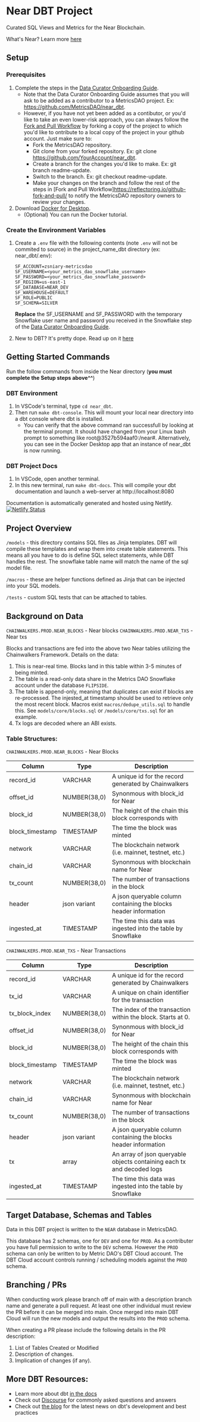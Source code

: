 # Near DBT Project

Curated SQL Views and Metrics for the Near Blockchain.

What's Near? Learn more [here](https://near.org/)

## Setup
### Prerequisites
1. Complete the steps in the [Data Curator Onboarding Guide](https://docs.metricsdao.xyz/data-curation/data-curator-onboarding).
    * Note that the Data Curator Onboarding Guide assumes that you will ask to be added as a contributor to a MetricsDAO project. Ex: https://github.com/MetricsDAO/near_dbt. 
    * However, if you have not yet been added as a contibutor, or you'd like to take an even lower-risk approach, you can always follow the [Fork and Pull Workflow](https://reflectoring.io/github-fork-and-pull/) by forking a copy of the project to which you'd like to ontribute to a local copy of the project in your github account. Just make sure to: 
        - Fork the MetricsDAO repository.
        - Git clone from your forked repository. Ex: git clone https://github.com/YourAccount/near_dbt.
        - Create a branch for the changes you'd like to make. Ex: git branch readme-update.
        - Switch to the branch. Ex: git checkout readme-update. 
        - Make your changes on the branch and follow the rest of the steps in [Fork and Pull Workflow]https://reflectoring.io/github-fork-and-pull/ to notify the MetricsDAO repository owners to review your changes. 
2. Download [Docker for Desktop](https://www.docker.com/products/docker-desktop). 
    * (Optional) You can run the Docker tutorial. 

### Create the Environment Variables
1. Create a `.env` file with the following contents (note `.env` will not be commited to source) in the project_name_dbt directory (ex: near_dbt/.env):

    ```
    SF_ACCOUNT=zsniary-metricsdao
    SF_USERNAME=<your_metrics_dao_snowflake_username>
    SF_PASSWORD=<your_metrics_dao_snowflake_password>
    SF_REGION=us-east-1
    SF_DATABASE=NEAR_DEV
    SF_WAREHOUSE=DEFAULT
    SF_ROLE=PUBLIC
    SF_SCHEMA=SILVER
    ```

    **Replace** the SF_USERNAME and SF_PASSWORD with the temporary Snowflake user name and password you received in the Snowflake step of the [Data Curator Onboarding Guide](https://docs.metricsdao.xyz/data-curation/data-curator-onboarding). 

2. New to DBT? It's pretty dope. Read up on it [here](https://www.getdbt.com/docs/)

## Getting Started Commands

Run the follow commands from inside the Near directory (**you must complete the Setup steps above^^**)

### DBT Environment

1. In VSCode's terminal, type `cd near_dbt`.
2. Then run `make dbt-console`. This will mount your local near directory into a dbt console where dbt is installed.
    - You can verify that the above command ran successfull by looking at the terminal prompt. It should have changed from your Linux bash prompt to something like root@3527b594aaf0:/near#. Alternatively, you can see in the Docker Desktop app that an instance of near_dbt is now running.

### DBT Project Docs

1. In VSCode, open another terminal. 
2. In this new terminal, run `make dbt-docs`. This will compile your dbt documentation and launch a web-server at http://localhost:8080

Documentation is automatically generated and hosted using Netlify.  
[![Netlify Status](https://api.netlify.com/api/v1/badges/12fc0079-7428-4771-9923-38ee6599db0f/deploy-status)](https://app.netlify.com/sites/mdao-near/deploys)

## Project Overview

`/models` - this directory contains SQL files as Jinja templates. DBT will compile these templates and wrap them into create table statements. This means all you have to do is define SQL select statements, while DBT handles the rest. The snowflake table name will match the name of the sql model file.

`/macros` - these are helper functions defined as Jinja that can be injected into your SQL models.

`/tests` - custom SQL tests that can be attached to tables.

## Background on Data

`CHAINWALKERS.PROD.NEAR_BLOCKS` - Near blocks
`CHAINWALKERS.PROD.NEAR_TXS` - Near txs

Blocks and transactions are fed into the above two Near tables utilizing the Chainwalkers Framework. Details on the data:

1. This is near-real time. Blocks land in this table within 3-5 minutes of being minted.
2. The table is a read-only data share in the Metrics DAO Snowflake account under the database `FLIPSIDE`.
3. The table is append-only, meaning that duplicates can exist if blocks are re-processed. The injested_at timestamp should be used to retrieve only the most recent block. Macros exist `macros/dedupe_utils.sql` to handle this. See `models/core/blocks.sql` or `/models/core/txs.sql` for an example.
4. Tx logs are decoded where an ABI exists.

### Table Structures:

`CHAINWALKERS.PROD.NEAR_BLOCKS` - Near Blocks

| Column          | Type         | Description                                                      |
| --------------- | ------------ | ---------------------------------------------------------------- |
| record_id       | VARCHAR      | A unique id for the record generated by Chainwalkers             |
| offset_id       | NUMBER(38,0) | Synonmous with block_id for Near                                 |
| block_id        | NUMBER(38,0) | The height of the chain this block corresponds with              |
| block_timestamp | TIMESTAMP    | The time the block was minted                                    |
| network         | VARCHAR      | The blockchain network (i.e. mainnet, testnet, etc.)             |
| chain_id        | VARCHAR      | Synonmous with blockchain name for Near                          |
| tx_count        | NUMBER(38,0) | The number of transactions in the block                          |
| header          | json variant | A json queryable column containing the blocks header information |
| ingested_at     | TIMESTAMP    | The time this data was ingested into the table by Snowflake      |

`CHAINWALKERS.PROD.NEAR_TXS` - Near Transactions

| Column          | Type         | Description                                                            |
| --------------- | ------------ | ---------------------------------------------------------------------- |
| record_id       | VARCHAR      | A unique id for the record generated by Chainwalkers                   |
| tx_id           | VARCHAR      | A unique on chain identifier for the transaction                       |
| tx_block_index  | NUMBER(38,0) | The index of the transaction within the block. Starts at 0.            |
| offset_id       | NUMBER(38,0) | Synonmous with block_id for Near                                       |
| block_id        | NUMBER(38,0) | The height of the chain this block corresponds with                    |
| block_timestamp | TIMESTAMP    | The time the block was minted                                          |
| network         | VARCHAR      | The blockchain network (i.e. mainnet, testnet, etc.)                   |
| chain_id        | VARCHAR      | Synonmous with blockchain name for Near                                |
| tx_count        | NUMBER(38,0) | The number of transactions in the block                                |
| header          | json variant | A json queryable column containing the blocks header information       |
| tx              | array        | An array of json queryable objects containing each tx and decoded logs |
| ingested_at     | TIMESTAMP    | The time this data was ingested into the table by Snowflake            |

## Target Database, Schemas and Tables

Data in this DBT project is written to the `NEAR` database in MetricsDAO.

This database has 2 schemas, one for `DEV` and one for `PROD`. As a contributer you have full permission to write to the `DEV` schema. However the `PROD` schema can only be written to by Metric DAO's DBT Cloud account. The DBT Cloud account controls running / scheduling models against the `PROD` schema.

## Branching / PRs

When conducting work please branch off of main with a description branch name and generate a pull request. At least one other individual must review the PR before it can be merged into main. Once merged into main DBT Cloud will run the new models and output the results into the `PROD` schema.

When creating a PR please include the following details in the PR description:

1. List of Tables Created or Modified
2. Description of changes.
3. Implication of changes (if any).

## More DBT Resources:

- Learn more about dbt [in the docs](https://docs.getdbt.com/docs/introduction)
- Check out [Discourse](https://discourse.getdbt.com/) for commonly asked questions and answers
- Check out [the blog](https://blog.getdbt.com/) for the latest news on dbt's development and best practices
